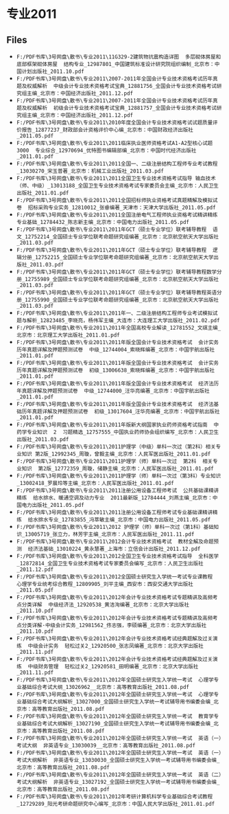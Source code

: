 # 专业2011

## Files

- `F:/PDF书库\3号网盘\散书\专业2011\11G329-2建筑物抗震构造详图  多层砌体房屋和底部框架砌体房屋  结构专业_12987801_中国建筑标准设计研究院组织编制_北京市：中国计划出版社_2011.10.pdf`
- `F:/PDF书库\3号网盘\散书\专业2011\2007-2011年全国会计专业技术资格考试历年真题及权威解析  中级会计专业技术资格考试宝典_12881756_全国会计专业技术资格考试研究组主编_北京市：中国经济出版社_2011.12.pdf`
- `F:/PDF书库\3号网盘\散书\专业2011\2007-2011年全国会计专业技术资格考试历年真题及权威解析  初级会计专业技术资格考试宝典_12881757_全国会计专业技术资格考试研究组主编_北京市：中国经济出版社_2011.12.pdf`
- `F:/PDF书库\3号网盘\散书\专业2011\2010年度全国会计专业技术资格考试试题质量评价报告_12877237_财政部会计资格评价中心编_北京市：中国财政经济出版社_2011.05.pdf`
- `F:/PDF书库\3号网盘\散书\专业2011\2011临床执业医师资格考试A1-A2型核心试题3000  专业综合_12970694_优特图书编辑部编_北京市：中国时代经济出版社_2011.01.pdf`
- `F:/PDF书库\3号网盘\散书\专业2011\2011全国一、二级注册结构工程师专业考试教程_13030270_宋玉普著_北京市：机械工业出版社_2011.03.pdf`
- `F:/PDF书库\3号网盘\散书\专业2011\2011全国卫生专业技术资格考试指导 输血技术（师、中级）_13013188_全国卫生专业技术资格考试专家委员会主编_北京市：人民卫生出版社_2011.01.pdf`
- `F:/PDF书库\3号网盘\散书\专业2011\2011全国招标师执业资格考试真题精解及模拟试卷  招标采购专业实务_12810012_张睿编著_天津市：天津大学出版社_2011.05.pdf`
- `F:/PDF书库\3号网盘\散书\专业2011\2011全国注册电气工程师执业资格考试精讲精练  专业基础_12784432_陈志新主编_北京市：中国电力出版社_2011.05.pdf`
- `F:/PDF书库\3号网盘\散书\专业2011\2011年GCT（硕士专业学位）联考辅导教程  语文_12752214_全国硕士专业学位联考命题研究组编著_北京市：北京航空航天大学出版社_2011.03.pdf`
- `F:/PDF书库\3号网盘\散书\专业2011\2011年GCT（硕士专业学位）联考辅导教程  逻辑分册_12752215_全国硕士专业学位联考命题研究组编著_北京市：北京航空航天大学出版社_2011.03.pdf`
- `F:/PDF书库\3号网盘\散书\专业2011\2011年GCT（硕士专业学位）联考辅导教程数学分册_12755989_全国硕士专业学位联考命题研究组编著_北京市：北京航空航天大学出版社_2011.03.pdf`
- `F:/PDF书库\3号网盘\散书\专业2011\2011年GCT（硕士专业学位）联考辅导教程英语分册_12755990_全国硕士专业学位联考命题研究组编著_北京市：北京航空航天大学出版社_2011.03.pdf`
- `F:/PDF书库\3号网盘\散书\专业2011\2011年一、二级注册结构工程师专业考试模拟试题与解析_12823485_李晓亮，杨伟军主编_大连市：大连理工大学出版社_2011.02.pdf`
- `F:/PDF书库\3号网盘\散书\专业2011\2011年全国高校专业解读_12781552_文祺主编_北京市：北京理工大学出版社_2011.01.pdf`
- `F:/PDF书库\3号网盘\散书\专业2011\2011年版全国会计专业技术资格考试  会计实务历年真题详解及押题预测试卷  中级_12744004_索晓辉编著_北京市：中国宇航出版社_2011.01.pdf`
- `F:/PDF书库\3号网盘\散书\专业2011\2011年版全国会计专业技术资格考试  会计实务历年真题详解及押题预测试卷  初级_13006638_索晓辉编著_北京市：中国宇航出版社_2011.01.pdf`
- `F:/PDF书库\3号网盘\散书\专业2011\2011年版全国会计专业技术资格考试  经济法历年真题详解及押题预测试卷  中级_12744000_汪华亮编著_北京市：中国宇航出版社_2011.01.pdf`
- `F:/PDF书库\3号网盘\散书\专业2011\2011年版全国会计专业技术资格考试  经济法基础历年真题详解及押题预测试卷  初级_13017604_汪华亮编著_北京市：中国宇航出版社_2011.01.pdf`
- `F:/PDF书库\3号网盘\散书\专业2011\2011年版新大纲国家执业药师资格考试指南  中药学专业知识  2  习题精选_12757555_中国执业药师协会组织编写_北京市：人民卫生出版社_2011.03.pdf`
- `F:/PDF书库\3号网盘\散书\专业2011\2011护理学（中级）单科一次过（第2科）相关专业知识 第2版_12992345_周璇，曾毅主编_北京市：人民军医出版社_2011.01.pdf`
- `F:/PDF书库\3号网盘\散书\专业2011\2011护理学（师）单科一次过  第2科  相关专业知识  第2版_12772359_周璇，储静主编_北京市：人民军医出版社_2011.01.pdf`
- `F:/PDF书库\3号网盘\散书\专业2011\2011护理学（师）单科一次过（第3科）专业知识_13002418_罗晨玲等主编_北京市：人民军医出版社_2011.01.pdf`
- `F:/PDF书库\3号网盘\散书\专业2011\2011注册公用设备工程师考试  公共基础课精讲精练  给水排水、暖通空调及动力专业  2011最新版_12784444_刘燕主编_北京市：中国电力出版社_2011.05.pdf`
- `F:/PDF书库\3号网盘\散书\专业2011\2011注册公用设备工程师考试专业基础课精讲精练  给水排水专业_12783855_冯萃敏主编_北京市：中国电力出版社_2011.05.pdf`
- `F:/PDF书库\3号网盘\散书\专业2011\2012 护理学（师）单科一次过（第1科）基础知识_13005719_张立力，林芳宇主编_北京市：人民军医出版社_2011.11.pdf`
- `F:/PDF书库\3号网盘\散书\专业2011\2012会计专业技术资格考试  教材全解及命题预测  经济法基础_13010224_黄永慧著_上海市：立信会计出版社_2011.12.pdf`
- `F:/PDF书库\3号网盘\散书\专业2011\2012全国卫生专业技术资格考试指导  全科医学_12872814_全国卫生专业技术资格考试专家委员会编写_北京市：人民卫生出版社_2011.12.pdf`
- `F:/PDF书库\3号网盘\散书\专业2011\2012全国硕士研究生入学统一考试专业课教程  心理学专业统考综合教程_12809905_刘平主编_西安市：西安交通大学出版社_2011.05.pdf`
- `F:/PDF书库\3号网盘\散书\专业2011\2012年会计专业技术资格考试专题精讲及高频考点分类详解  中级经济法_12920538_黄洁洵编著_北京市：北京大学出版社_2011.10.pdf`
- `F:/PDF书库\3号网盘\散书\专业2011\2012年会计专业技术资格考试专题精讲及高频考点分类详解·中级会计实务_12981562_佟志强，李硕编著_北京市：北京大学出版社_2011.10.pdf`
- `F:/PDF书库\3号网盘\散书\专业2011\2012年会计专业技术资格考试经典题解及过关演练  中级会计实务  轻松过关2_12920500_张志凤编著_北京市：北京大学出版社_2011.11.pdf`
- `F:/PDF书库\3号网盘\散书\专业2011\2012年会计专业技术资格考试经典题解及过关演练  中级财务管理  轻松过关2_12920581_田明编著_北京市：北京大学出版社_2011.11.pdf`
- `F:/PDF书库\3号网盘\散书\专业2011\2012年全国硕士研究生入学统一考试  心理学专业基础综合考试大纲_13026962__北京市：高等教育出版社_2011.08.pdf`
- `F:/PDF书库\3号网盘\散书\专业2011\2012年全国硕士研究生入学统一考试  心理学专业基础综合考试大纲解析_13027000_全国硕士研究生入学统一考试辅导用书编委会编_北京市：高等教育出版社_2011.08.pdf`
- `F:/PDF书库\3号网盘\散书\专业2011\2012年全国硕士研究生入学统一考试  教育学专业基础综合考试大纲解析_13027190_全国硕士研究生入学统一考试辅导用书编委会编_北京市：高等教育出版社_2011.08.pdf`
- `F:/PDF书库\3号网盘\散书\专业2011\2012年全国硕士研究生入学统一考试  英语（一）考试大纲  非英语专业_13030039__北京市：高等教育出版社_2011.08.pdf`
- `F:/PDF书库\3号网盘\散书\专业2011\2012年全国硕士研究生入学统一考试  英语（一）考试大纲解析  非英语专业_13030030_全国硕士研究生入学统一考试辅导用书编委会编_北京市：高等教育出版社_2011.08.pdf`
- `F:/PDF书库\3号网盘\散书\专业2011\2012年全国硕士研究生入学统一考试  英语（二）考试大纲解析  非英语专业_13027192_全国硕士研究生入学统一考试辅导用书编委会编_北京市：高等教育出版社_2011.08.pdf`
- `F:/PDF书库\3号网盘\散书\专业2011\2012年考研计算机科学专业基础综合考试教程_12729289_阳光考研命题研究中心编写_北京市：中国人民大学出版社_2011.01.pdf`
